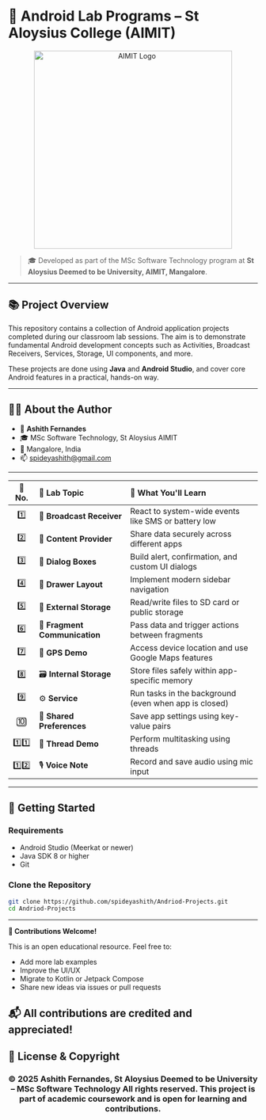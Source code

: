 
# 📱 Android Lab Programs – St Aloysius College (AIMIT)
<p align="center">
  <img src="https://raw.githubusercontent.com/spideyashith/angularapp/refs/heads/master/aimit-logo.webp" alt="AIMIT Logo" width="400"/>
</p>

> 🎓 Developed as part of the MSc Software Technology program at **St Aloysius Deemed to be University, AIMIT, Mangalore**.

---

## 📚 Project Overview

This repository contains a collection of Android application projects completed during our classroom lab sessions. The aim is to demonstrate fundamental Android development concepts such as Activities, Broadcast Receivers, Services, Storage, UI components, and more.

These projects are done using **Java** and **Android Studio**, and cover core Android features in a practical, hands-on way.

---

## 🧑‍🎓 About the Author

- 👤 **Ashith Fernandes**
- 🎓 MSc Software Technology, St Aloysius AIMIT
- 📍 Mangalore, India
- 📫 [spideyashith@gmail.com](mailto:spideyashith@gmail.com)

---

| 🔢 No. | 🧪 Lab Topic                  | 📝 What You'll Learn                                  |
| :----: | :---------------------------- | :---------------------------------------------------- |
|   1️⃣  | 📡 **Broadcast Receiver**     | React to system-wide events like SMS or battery low   |
|   2️⃣  | 🔗 **Content Provider**       | Share data securely across different apps             |
|   3️⃣  | 💬 **Dialog Boxes**           | Build alert, confirmation, and custom UI dialogs      |
|   4️⃣  | 🧭 **Drawer Layout**          | Implement modern sidebar navigation                   |
|   5️⃣  | 💾 **External Storage**       | Read/write files to SD card or public storage         |
|   6️⃣  | 🧩 **Fragment Communication** | Pass data and trigger actions between fragments       |
|   7️⃣  | 📍 **GPS Demo**               | Access device location and use Google Maps features   |
|   8️⃣  | 🗃️ **Internal Storage**      | Store files safely within app-specific memory         |
|   9️⃣  | ⚙️ **Service**                | Run tasks in the background (even when app is closed) |
|   🔟   | 🔐 **Shared Preferences**     | Save app settings using key-value pairs               |
| 1️⃣1️⃣ | 🧵 **Thread Demo**            | Perform multitasking using threads                    |
| 1️⃣2️⃣ | 🎙️ **Voice Note**            | Record and save audio using mic input                 |

---

## 🚀 Getting Started

### Requirements

- Android Studio (Meerkat or newer)
- Java SDK 8 or higher
- Git

### Clone the Repository

```bash
git clone https://github.com/spideyashith/Andriod-Projects.git
cd Andriod-Projects

```
---
**🤝 Contributions Welcome!**

This is an open educational resource.
Feel free to:
- Add more lab examples
- Improve the UI/UX
- Migrate to Kotlin or Jetpack Compose
- Share new ideas via issues or pull requests
  
**📬 All contributions are credited and appreciated!**
----
**<b><h2>📄 License & Copyright</b></h2>**
<h3 align="center"><b> © 2025 Ashith Fernandes, St Aloysius Deemed to be University – MSc Software Technology  
All rights reserved. This project is part of academic coursework and is open for learning and contributions.
</b></h3>

